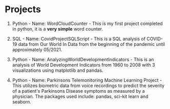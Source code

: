 # Projects 

1. Python - 
    Name: WordCloudCounter - This is my first project completed in python, it is a __very simple__ word counter. 

2. SQL - 
    Name: CovidProjectSQLScript - This is a SQL analysis of COVID-19 data from Our World In Data from the beginning of the pandemic until approximately 05/2021. 

3. Python - 
    Name: AnalyzingWorldDevelopmentIndicators - This is an analysis of World Development Indicators from 1960 to 2008 with 3 visualizations using matplotlib and pandas. 
    
4. Python - 
    Name: Parkinsons Telemonitoring Machine Learning Project - This utilizes biometric data from voice recordings to predict the severity of a patient's Parkinsons Disease symptoms as measured by a physician. The packages used include: pandas, sci-kit learn and seaborn. 
